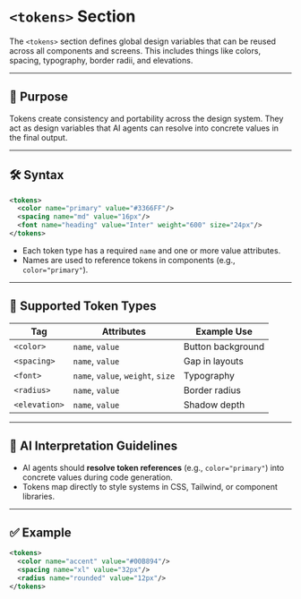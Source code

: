 # `<tokens>` Section

The `<tokens>` section defines global design variables that can be reused across all components and screens. This includes things like colors, spacing, typography, border radii, and elevations.

---

## 🧠 Purpose

Tokens create consistency and portability across the design system. They act as design variables that AI agents can resolve into concrete values in the final output.

---

## 🛠 Syntax

```xml
<tokens>
  <color name="primary" value="#3366FF"/>
  <spacing name="md" value="16px"/>
  <font name="heading" value="Inter" weight="600" size="24px"/>
</tokens>
```

- Each token type has a required `name` and one or more value attributes.
- Names are used to reference tokens in components (e.g., `color="primary"`).

---

## 🔑 Supported Token Types

| Tag        | Attributes                         | Example Use           |
|------------|------------------------------------|------------------------|
| `<color>`  | `name`, `value`                    | Button background      |
| `<spacing>`| `name`, `value`                    | Gap in layouts         |
| `<font>`   | `name`, `value`, `weight`, `size`  | Typography             |
| `<radius>` | `name`, `value`                    | Border radius          |
| `<elevation>`| `name`, `value`                  | Shadow depth           |

---

## 🧩 AI Interpretation Guidelines

- AI agents should **resolve token references** (e.g., `color="primary"`) into concrete values during code generation.
- Tokens map directly to style systems in CSS, Tailwind, or component libraries.

---

## ✅ Example

```xml
<tokens>
  <color name="accent" value="#00B894"/>
  <spacing name="xl" value="32px"/>
  <radius name="rounded" value="12px"/>
</tokens>
```